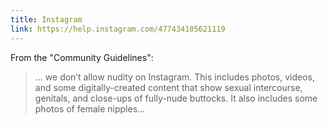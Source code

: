 ```yaml
---
title: Instagram
link: https://help.instagram.com/477434105621119
---
```


From the "Community Guidelines":

> ... we don’t allow nudity on Instagram. This includes photos, videos, and some digitally-created content that show sexual intercourse, genitals, and close-ups of fully-nude buttocks. It also includes some photos of female nipples...
